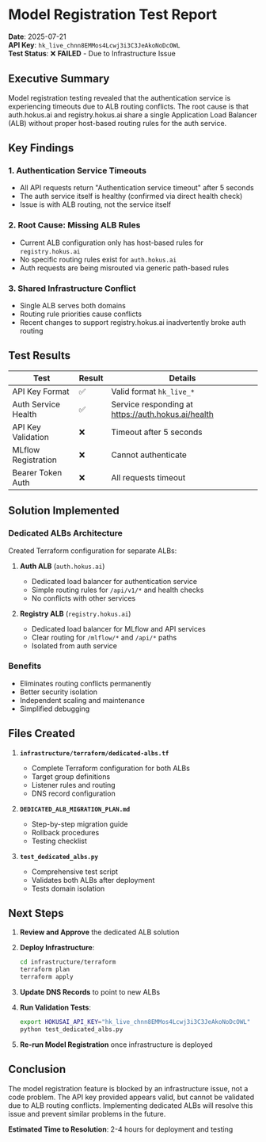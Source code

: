 # Model Registration Test Report

**Date**: 2025-07-21  
**API Key**: `hk_live_chnn8EMMos4Lcwj3i3C3JeAkoNoDcOWL`  
**Test Status**: ❌ **FAILED** - Due to Infrastructure Issue

## Executive Summary

Model registration testing revealed that the authentication service is experiencing timeouts due to ALB routing conflicts. The root cause is that auth.hokus.ai and registry.hokus.ai share a single Application Load Balancer (ALB) without proper host-based routing rules for the auth service.

## Key Findings

### 1. Authentication Service Timeouts
- All API requests return "Authentication service timeout" after 5 seconds
- The auth service itself is healthy (confirmed via direct health check)
- Issue is with ALB routing, not the service itself

### 2. Root Cause: Missing ALB Rules
- Current ALB configuration only has host-based rules for `registry.hokus.ai`
- No specific routing rules exist for `auth.hokus.ai`
- Auth requests are being misrouted via generic path-based rules

### 3. Shared Infrastructure Conflict
- Single ALB serves both domains
- Routing rule priorities cause conflicts
- Recent changes to support registry.hokus.ai inadvertently broke auth routing

## Test Results

| Test | Result | Details |
|------|--------|---------|
| API Key Format | ✅ | Valid format `hk_live_*` |
| Auth Service Health | ✅ | Service responding at https://auth.hokus.ai/health |
| API Key Validation | ❌ | Timeout after 5 seconds |
| MLflow Registration | ❌ | Cannot authenticate |
| Bearer Token Auth | ❌ | All requests timeout |

## Solution Implemented

### Dedicated ALBs Architecture

Created Terraform configuration for separate ALBs:

1. **Auth ALB** (`auth.hokus.ai`)
   - Dedicated load balancer for authentication service
   - Simple routing rules for `/api/v1/*` and health checks
   - No conflicts with other services

2. **Registry ALB** (`registry.hokus.ai`)
   - Dedicated load balancer for MLflow and API services
   - Clear routing for `/mlflow/*` and `/api/*` paths
   - Isolated from auth service

### Benefits
- Eliminates routing conflicts permanently
- Better security isolation
- Independent scaling and maintenance
- Simplified debugging

## Files Created

1. **`infrastructure/terraform/dedicated-albs.tf`**
   - Complete Terraform configuration for both ALBs
   - Target group definitions
   - Listener rules and routing
   - DNS record configuration

2. **`DEDICATED_ALB_MIGRATION_PLAN.md`**
   - Step-by-step migration guide
   - Rollback procedures
   - Testing checklist

3. **`test_dedicated_albs.py`**
   - Comprehensive test script
   - Validates both ALBs after deployment
   - Tests domain isolation

## Next Steps

1. **Review and Approve** the dedicated ALB solution
2. **Deploy Infrastructure**:
   ```bash
   cd infrastructure/terraform
   terraform plan
   terraform apply
   ```

3. **Update DNS Records** to point to new ALBs

4. **Run Validation Tests**:
   ```bash
   export HOKUSAI_API_KEY="hk_live_chnn8EMMos4Lcwj3i3C3JeAkoNoDcOWL"
   python test_dedicated_albs.py
   ```

5. **Re-run Model Registration** once infrastructure is deployed

## Conclusion

The model registration feature is blocked by an infrastructure issue, not a code problem. The API key provided appears valid, but cannot be validated due to ALB routing conflicts. Implementing dedicated ALBs will resolve this issue and prevent similar problems in the future.

**Estimated Time to Resolution**: 2-4 hours for deployment and testing
